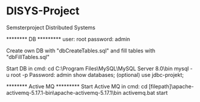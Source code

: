 # DISYS-Project
Semsterproject Distributed Systems

******** DB *********
user: root
password: admin

Create own DB with "dbCreateTables.sql" and fill tables with "dbFillTables.sql"

Start DB in cmd:
cd C:\Program Files\MySQL\MySQL Server 8.0\bin
mysql -u root -p
Password: admin
show databases; (optional)
use jdbc-projekt;

******** Active MQ *********
Start Active MQ in cmd:
cd [filepath]\apache-activemq-5.17.1-bin\apache-activemq-5.17.1\bin
activemq.bat start